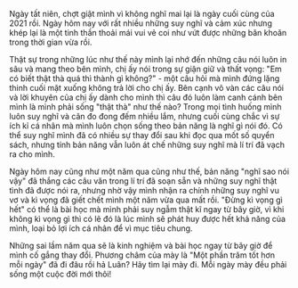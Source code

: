 Ngày tất niên, chợt giật mình vì không nghĩ mai lại là ngày cuối cùng của 2021 rồi. Ngày hôm nay với rất nhiều những suy nghĩ và cảm xúc nhưng khép lại là một tinh thần thoải mái vui vẻ coi như vứt được những băn khoăn trong thời gian vừa rồi.

Thật sự trong những lúc như thế này mình lại nhớ đến những câu nói luôn in sâu và mang theo bên mình, chị ấy nói trong sự giận giữ và thất vọng: "Em có biết thật thà quá thì thành gì không?" - một câu hỏi mà mình đứng lặng thinh cuối mặt xuống không trả lời cho chị ấy. Bên cạnh vô vàn các câu nói và lời khuyên của chị ấy dành cho mình thì câu đó luôn làm canh cánh bên mình là mình phải sống "thật thà" như thế nào? Trong mọi tình huống mình luôn suy nghĩ và cân đo đong đếm nhiều lắm, nhưng cuối cùng chắc vì sự ích kỉ cá nhân mà mình luôn chọn sống theo bản năng là nghĩ gì nói đó. Có thể suy nghĩ mình đã có nhiều sự thay đổi sau khi đọc qua mốt số quyển sách, nhưng tính bản năng vẫn luôn át chế những suy nghĩ mà lí trí đã vạch ra cho mình.

Ngày hôm nay cũng như một năm qua cũng như thế, bản năng "nghĩ sao nói vậy" đã thắng các câu văn trong lí trí đã soạn sẵn và những suy nghĩ thật tình đã được nói ra, nhưng nhờ vậy mình nhận ra chính những suy nghĩ vu vơ và kì vọng đã giết chết mình một năm vừa qua mất rồi. "Đừng kì vọng gì hết" có thể là bài học mà mình phải suy ngẫm thật kĩ ngay từ bây giờ, vì khi không kì vọng gì thì có lẽ đó là lúc mình sẽ phát huy được hết khả năng của mình, loại bỏ lợi ích cá nhân để vì mục tiêu chung. 

Những sai lầm năm qua sẽ là kinh nghiệm và bài học ngay từ bây giờ để mình cố gắng thay đổi. Phương châm của mày là "Một phần trăm tốt hơn mỗi ngày" đã đi đâu rồi hả Luân? Hãy tìm lại mày đi. Mỗi ngày mày đều phải sống một cuộc đời mới thôi!
